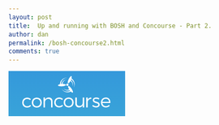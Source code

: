 ```yaml
---
layout: post
title:  Up and running with BOSH and Concourse - Part 2.
author: dan
permalink: /bosh-concourse2.html
comments: true
---
```

<img src="/images/blog/concourse-logo.png">

